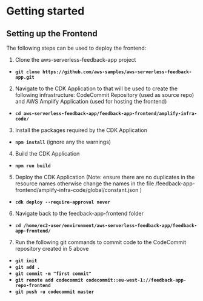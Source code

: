 # Getting started

## Setting up the Frontend

The following steps can be used to deploy the frontend:

1. Clone the aws-serverless-feedback-app project

- **`git clone https://github.com/aws-samples/aws-serverless-feedback-app.git`**

2. Navigate to the CDK Application to that will be used to create the following infrastructure: CodeCommit Repository (used as source repo) and AWS Amplify Application (used for hosting the frontend)

- **`cd aws-serverless-feedback-app/feedback-app-frontend/amplify-infra-code/`**

3. Install the packages required by the CDK Application

- **`npm install`** (ignore any the warnings)

4. Build the CDK Application

- **`npm run build`**

5. Deploy the CDK Application (Note: ensure there are no duplicates in the resource names otherwise change the names in the file /feedback-app-frontend/amplify-infra-code/global/constant.json )

- **`cdk deploy --require-approval never`**

6. Navigate back to the feedback-app-frontend folder

- **`cd /home/ec2-user/environment/aws-serverless-feedback-app/feedback-app-frontend/`**

7. Run the following git commands to commit code to the CodeCommit repository created in 5 above

- **`git init`**
- **`git add .`**
- **`git commit -m "first commit"`**
- **`git remote add codecommit codecommit::eu-west-1://feedback-app-repo-frontend`**
- **`git push -u codecommit master`**
